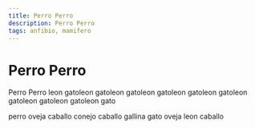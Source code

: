 ```yaml
---
title: Perro Perro
description: Perro Perro
tags: anfibio, mamifero
---
```


# Perro Perro

Perro Perro leon gatoleon gatoleon gatoleon gatoleon gatoleon gatoleon gatoleon gatoleon gatoleon gato

perro oveja caballo conejo caballo gallina gato oveja leon caballo